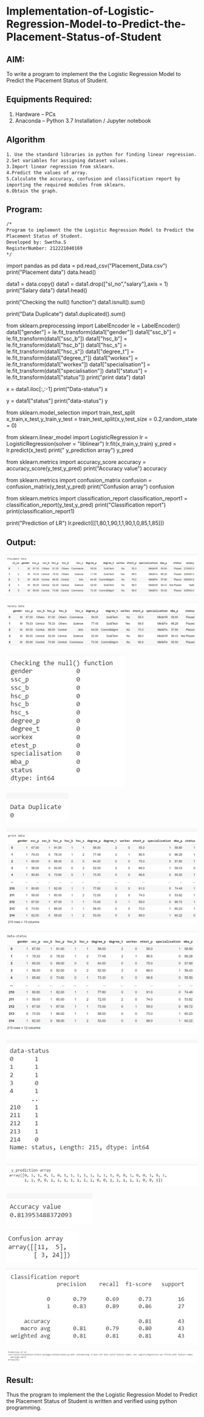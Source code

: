 # Implementation-of-Logistic-Regression-Model-to-Predict-the-Placement-Status-of-Student

## AIM:
To write a program to implement the the Logistic Regression Model to Predict the Placement Status of Student.

## Equipments Required:
1. Hardware – PCs
2. Anaconda – Python 3.7 Installation / Jupyter notebook

## Algorithm
```
1. Use the standard libraries in python for finding linear regression.
2.Set variables for assigning dataset values.
3.Import linear regression from sklearn.
4.Predict the values of array.
5.Calculate the accuracy, confusion and classification report by importing the required modules from sklearn.
6.Obtain the graph.
```


## Program:
```
/*
Program to implement the the Logistic Regression Model to Predict the Placement Status of Student.
Developed by: Swetha.S
RegisterNumber: 212221040169
*/
```

import pandas as pd
data = pd.read_csv("Placement_Data.csv")
print("Placement data")
data.head()


data1 = data.copy()
data1 = data1.drop(["sl_no","salary"],axis = 1)
print("Salary data")
data1.head()

print("Checking the null() function")
data1.isnull().sum()

print("Data Duplicate")
data1.duplicated().sum()

from sklearn.preprocessing import LabelEncoder
le = LabelEncoder()
data1["gender"] = le.fit_transform(data1["gender"])
data1["ssc_b"] = le.fit_transform(data1["ssc_b"])
data1["hsc_b"] = le.fit_transform(data1["hsc_b"])
data1["hsc_s"] = le.fit_transform(data1["hsc_s"])
data1["degree_t"] = le.fit_transform(data1["degree_t"])
data1["workex"] = le.fit_transform(data1["workex"])
data1["specialisation"] = le.fit_transform(data1["specialisation"])
data1["status"] = le.fit_transform(data1["status"])
print("print data")
data1

x = data1.iloc[:,:-1]
print("Data-status")
x

y = data1["status"]
print("data-status")
y

from sklearn.model_selection import train_test_split
x_train,x_test,y_train,y_test = train_test_split(x,y,test_size = 0.2,random_state = 0)

from sklearn.linear_model import LogisticRegression
lr = LogisticRegression(solver = "liblinear")
lr.fit(x_train,y_train)
y_pred = lr.predict(x_test)
print(" y_prediction array")
y_pred

from sklearn.metrics import accuracy_score
accuracy = accuracy_score(y_test,y_pred)
print("Accuracy value")
accuracy

from sklearn.metrics import confusion_matrix
confusion = confusion_matrix(y_test,y_pred)
print("Confusion array")
confusion

from sklearn.metrics import classification_report
classification_report1 = classification_report(y_test,y_pred)
print("Classification report")
print(classification_report1)

print("Prediction of LR")
lr.predict([[1,80,1,90,1,1,90,1,0,85,1,85]])

## Output:
![the Logistic Regression Model to Predict the Placement Status of Student](1.png)

![the Logistic Regression Model to Predict the Placement Status of Student](2.png)

![the Logistic Regression Model to Predict the Placement Status of Student](3.png)

![the Logistic Regression Model to Predict the Placement Status of Student](4.png)

![the Logistic Regression Model to Predict the Placement Status of Student](5.png)

![the Logistic Regression Model to Predict the Placement Status of Student](6.png)

![the Logistic Regression Model to Predict the Placement Status of Student](7.png)

![the Logistic Regression Model to Predict the Placement Status of Student](8.png)

![the Logistic Regression Model to Predict the Placement Status of Student](9.png)

![the Logistic Regression Model to Predict the Placement Status of Student](10.png)

![the Logistic Regression Model to Predict the Placement Status of Student](11.png)

![the Logistic Regression Model to Predict the Placement Status of Student](12.png)



## Result:
Thus the program to implement the the Logistic Regression Model to Predict the Placement Status of Student is written and verified using python programming.

